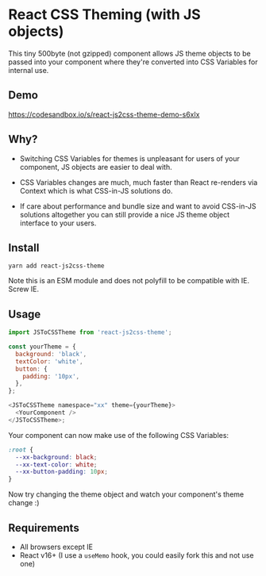 # React CSS Theming (with JS objects)

This tiny 500byte (not gzipped) component allows JS theme objects to be passed into your component where they're converted into CSS Variables for internal use.

<h2>Demo</h2>

https://codesandbox.io/s/react-js2css-theme-demo-s6xlx

<h2>Why?</h2>

- Switching CSS Variables for themes is unpleasant for users of your component, JS objects are easier to deal with.

- CSS Variables changes are much, much faster than React re-renders via Context which is what CSS-in-JS solutions do.

- If care about performance and bundle size and want to avoid CSS-in-JS solutions altogether you can still provide a nice JS theme object interface to your users.

## Install

```
yarn add react-js2css-theme
```

Note this is an ESM module and does not polyfill to be compatible with IE. Screw IE.

<h2>Usage</h2>

```js
import JSToCSSTheme from 'react-js2css-theme';

const yourTheme = {
  background: 'black',
  textColor: 'white',
  button: {
    padding: '10px',
  },
};

<JSToCSSTheme namespace="xx" theme={yourTheme}>
  <YourComponent />
</JSToCSSTheme>;
```

Your component can now make use of the following CSS Variables:

```css
:root {
  --xx-background: black;
  --xx-text-color: white;
  --xx-button-padding: 10px;
}
```

Now try changing the theme object and watch your component's theme change :)

<h2>Requirements</h2>

- All browsers except IE
- React v16+ (I use a `useMemo` hook, you could easily fork this and not use one)
